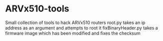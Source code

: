 ARVx510-tools
=============
Small collection of tools to hack ARVx510 routers
root.py takes an ip address as an argument and attempts to root it
fixBinaryHeader.py takes a firmware image which has been modified and fixes the checksum
